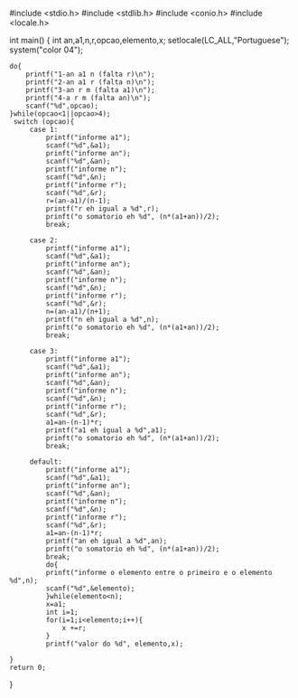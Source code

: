 #include <stdio.h>
#include <stdlib.h>
#include <conio.h>
#include <locale.h>



int main() {
    int an,a1,n,r,opcao,elemento,x;
    setlocale(LC_ALL,"Portuguese");
    system("color 04");
    
    do{
        printf("1-an a1 n (falta r)\n");
        printf("2-an a1 r (falta n)\n");
        printf("3-an r m (falta a1)\n");
        printf("4-a r m (falta an)\n");
        scanf("%d",opcao);
    }while(opcao<1||opcao>4);
     switch (opcao){
         case 1:
             printf("informe a1");
             scanf("%d",&a1);
             prinft("informe an");
             scanf("%d",&an);
             printf("informe n");
             scanf("%d",&n);
             printf("informe r");
             scanf("%d",&r);
             r=(an-a1)/(n-1);
             printf("r eh igual a %d",r);
             prinft("o somatorio eh %d", (n*(a1+an))/2);
             break;
             
         case 2:
             printf("informe a1");
             scanf("%d",&a1);
             prinft("informe an");
             scanf("%d",&an);
             printf("informe n");
             scanf("%d",&n);
             printf("informe r");
             scanf("%d",&r);
             n=(an-a1)/(n+1);
             printf("n eh igual a %d",n);
             prinft("o somatorio eh %d", (n*(a1+an))/2);
             break;
             
         case 3:
             printf("informe a1");
             scanf("%d",&a1);
             prinft("informe an");
             scanf("%d",&an);
             printf("informe n");
             scanf("%d",&n);
             printf("informe r");
             scanf("%d",&r);
             a1=an-(n-1)*r;
             printf("a1 eh igual a %d",a1);
             prinft("o somatorio eh %d", (n*(a1+an))/2);
             break;
             
         default:
             printf("informe a1");
             scanf("%d",&a1);
             prinft("informe an");
             scanf("%d",&an);
             printf("informe n");
             scanf("%d",&n);
             printf("informe r");
             scanf("%d",&r);
             a1=an-(n-1)*r;
             printf("an eh igual a %d",an);
             prinft("o somatorio eh %d", (n*(a1+an))/2);
             break;
             do{
             prinft("informe o elemento entre o primeiro e o elemento %d",n);
             scanf("%d",&elemento);
             }while(elemento<n);
             x=a1;
             int i=1;
             for(i=1;i<elemento;i++){
                 x +=r;
             }
             printf("valor do %d", elemento,x);
     
    }
    return 0;
}
